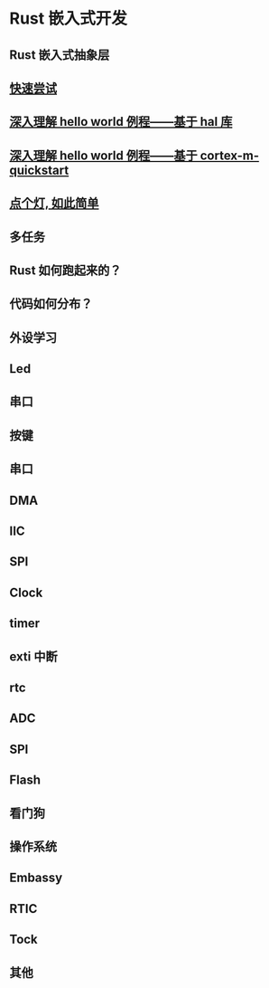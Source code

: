 # Rust 嵌入式开发

## Rust 嵌入式抽象层

## [快速尝试](./fast_start.md)

## [深入理解 hello world 例程——基于 hal 库](./deep_dive_in_hello_world.md)

##  [深入理解 hello world 例程——基于 cortex-m-quickstart](./deep_dive_in_hello_world_2.md)

## [点个灯, 如此简单](./blinky_a_led.md)

## 多任务

## Rust 如何跑起来的？

## 代码如何分布？

## 外设学习

## Led

## 串口

## 按键

## 串口

## DMA

## IIC

## SPI

## Clock

## timer

## exti 中断

## rtc

## ADC

## SPI

## Flash

## 看门狗

## 操作系统

## Embassy

## RTIC

## Tock

## 其他